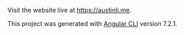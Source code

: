 Visit the website live at https://austinli.me.

This project was generated with [Angular CLI](https://github.com/angular/angular-cli) version 7.2.1.
